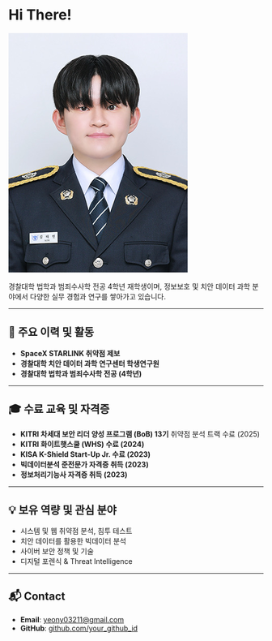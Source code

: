 # Hi There!

![Profile](2025_3_profile.jpg)


경찰대학 법학과 범죄수사학 전공 4학년 재학생이며, 정보보호 및 치안 데이터 과학 분야에서 다양한 실무 경험과 연구를 쌓아가고 있습니다.

---

## 🚀 주요 이력 및 활동

- **SpaceX STARLINK 취약점 제보**
- **경찰대학 치안 데이터 과학 연구센터 학생연구원**
- **경찰대학 법학과 범죄수사학 전공 (4학년)**

---

## 🎓 수료 교육 및 자격증

- **KITRI 차세대 보안 리더 양성 프로그램 (BoB) 13기** 취약점 분석 트랙 수료 (2025)
- **KITRI 화이트햇스쿨 (WHS) 수료 (2024)**
- **KISA K-Shield Start-Up Jr. 수료 (2023)**
- **빅데이터분석 준전문가 자격증 취득 (2023)**
- **정보처리기능사 자격증 취득 (2023)**


---

## 💡 보유 역량 및 관심 분야

- 시스템 및 웹 취약점 분석, 침투 테스트
- 치안 데이터를 활용한 빅데이터 분석
- 사이버 보안 정책 및 기술
- 디지털 포렌식 & Threat Intelligence

---

## 📬 Contact

- **Email**: yeony03211@gmail.com
- **GitHub**: [github.com/your_github_id](https://github.com/your_github_id)
